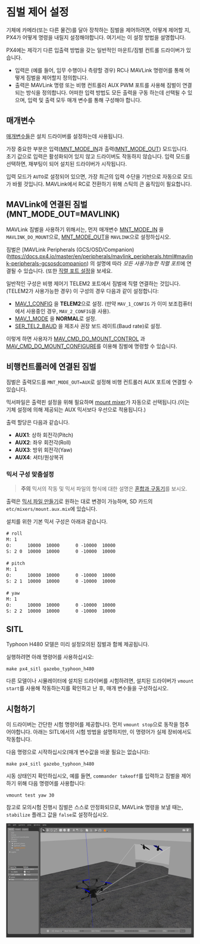 # 짐벌 제어 설정

기체에 카메라(또는 다른 물건)를 달아 장착하는 짐벌을 제어하려면, 어떻게 제어할 지, PX4가 어떻게 명령을 내릴지 설정해야합니다. 여기서는 이 설정 방법을 설명합니다.

PX4에는 제각기 다른 입출력 방법을 갖는 일반적인 마운트/짐벌 컨트롤 드라이버가 있습니다.

- 입력은 (예를 들어, 임무 수행이나 측량할 경우) RC나 MAVLink 명령어를 통해 어떻게 짐벌을 제어할지 정의합니다.
- 출력은 MAVLink 명령 또는 비행 컨트롤러 AUX PWM 포트를 사용해 짐벌이 연결되는 방식을 정의합니다. 어떠한 입력 방법도 모든 출력을 구동 하는데 선택될 수 있으며, 입력 및 출력 모두 매개 변수를 통해 구성해야 합니다.

## 매개변수

[매개변수들](../advanced/parameter_reference.md#mount)은 설치 드라이버를 설정하는데 사용됩니다.

가장 중요한 부분은 입력([MNT_MODE_IN](../advanced/parameter_reference.md#MNT_MODE_IN)과 출력([MNT_MODE_OUT](../advanced/parameter_reference.md#MNT_MODE_OUT)) 모드입니다. 초기 값으로 입력은 활성화되어 있지 않고 드라이버도 작동하지 않습니다. 입력 모드를 선택하면, 재부팅이 되어 설치된 드라이버가 시작됩니다.

입력 모드가 `AUTO`로 설정되어 있으면, 가장 최근의 입력 수단을 기반으로 자동으로 모드가 바뀔 것입니다. MAVLink에서 RC로 전환하기 위해 스틱의 큰 움직임이 필요합니다.

## MAVLink에 연결된 짐벌 (MNT_MODE_OUT=MAVLINK)

MAVLink 짐벌을 사용하기 위해서는, 먼저 매개변수 [MNT_MODE_IN](../advanced/parameter_reference.md#MNT_MODE_IN) 을 `MAVLINK_DO_MOUNT`으로, [MNT_MODE_OUT](../advanced/parameter_reference.md#MNT_MODE_OUT)을 `MAVLINK`으로 설정하십시오.

짐벌은 [MAVLink Peripherals (GCS/OSD/Companion)(https://docs.px4.io/master/en/peripherals/mavlink_peripherals.html#mavlink-peripherals-gcsosdcompanion) 의 설명에 따라 *모든 사용가능한 직렬 포트*에 연결될 수 있습니다. (또한 [직렬 포트 설정](https://docs.px4.io/master/en/peripherals/serial_configuration.html#serial-port-configuration)을 보세요.

일반적인 구성은 비행 제어기 TELEM2 포트에서 짐벌에 직렬 연결하는 것입니다.(TELEM2가 사용가능한 경우) 이 구성의 경우 다음과 같이 설정합니다:

- [MAV_1_CONFIG](../advanced/parameter_reference.md#MAV_1_CONFIG) 을 **TELEM2**으로 설정. (만약 `MAV_1_CONFIG` 가 이미 보조컴퓨터에서 사용중인 경우, `MAV_2_CONFIG`을 사용).
- [MAV_1_MODE](../advanced/parameter_reference.md#MAV_1_MODE) 을 **NORMAL**로 설정.
- [SER_TEL2_BAUD](../advanced/parameter_reference.md#SER_TEL2_BAUD) 을 제조사 권장 보드 레이트(Baud rate)로 설정.

이렇게 하면 사용자가 [MAV_CMD_DO_MOUNT_CONTROL](https://mavlink.io/en/messages/common.html#MAV_CMD_DO_MOUNT_CONTROL) 과 [MAV_CMD_DO_MOUNT_CONFIGURE](https://mavlink.io/en/messages/common.html#MAV_CMD_DO_MOUNT_CONFIGURE)를 이용해 짐벌에 명령할 수 있습니다.

## 비행컨트롤러에 연결된 짐벌

짐벌은 출력모드를 `MNT_MODE_OUT=AUX`로 설정해 비행 컨트롤러 AUX 포트에 연결할 수 있습니다.

믹서파일은 출력핀 설정을 위해 필요하며 [mount mixer](https://github.com/PX4/PX4-Autopilot/blob/master/ROMFS/px4fmu_common/mixers/mount.aux.mix)가 자동으로 선택됩니다.(이는 기체 설정에 의해 제공되는 AUX 믹서보다 우선으로 적용됩니다.)

출력 할당은 다음과 같습니다.

- **AUX1**: 상하 회전각(Pitch)
- **AUX2**: 좌우 회전각(Roll)
- **AUX3**: 방위 회전각(Yaw)
- **AUX4**: 셔터/원상복귀

### 믹서 구성 맞춤설정

> **주의** 믹서의 작동 및 믹서 파일의 형식에 대한 설명은 [혼합과 구동기](../concept/mixing.md)를 보시오.

출력은 [믹서 파일 만들기](../concept/system_startup.md#starting-a-custom-mixer)로 원하는 대로 변경이 가능하며, SD 카드의 `etc/mixers/mount.aux.mix`에 있습니다.

설치를 위한 기본 믹서 구성은 아래과 같습니다.

    # roll
    M: 1
    O:      10000  10000      0 -10000  10000
    S: 2 0  10000  10000      0 -10000  10000
    
    # pitch
    M: 1
    O:      10000  10000      0 -10000  10000
    S: 2 1  10000  10000      0 -10000  10000
    
    # yaw
    M: 1
    O:      10000  10000      0 -10000  10000
    S: 2 2  10000  10000      0 -10000  10000
    
    

## SITL

Typhoon H480 모델은 미리 설정모의된 짐벌과 함께 제공됩니다.

실행하려면 아래 명령어를 사용하십시오:

    make px4_sitl gazebo_typhoon_h480
    

다른 모델이나 시뮬레이터에 설치된 드라이버를 시험하려면, 설치된 드라이버가 `vmount start`를 사용해 작동하는지를 확인하고 난 후, 매개 변수들을 구성하십시오.

## 시험하기

이 드라이버는 간단한 시험 명령어를 제공합니다. 먼저 `vmount stop`으로 동작을 멈추어야합니다. 아래는 SITL에서의 시험 방법을 설명하지만, 이 명령어가 실제 장비에서도 작동합니다.

다음 명령으로 시작하십시오(매개 변수값을 바꿀 필요는 없습니다):

    make px4_sitl gazebo_typhoon_h480
    

시동 상태인지 확인하십시오, 예를 들면, `commander takeoff`를 입력하고 짐벌을 제어하기 위해 다음 명령어를 사용합니다:

    vmount test yaw 30
    

참고로 모의시험 진행시 짐벌은 스스로 안정화되므로, MAVLink 명령을 보낼 때는, `stabilize` 플래그 값을 `false`로 설정하십시오.

![Gazebo 짐벌 모의시험](../../assets/simulation/gazebo/gimbal-simulation.png)